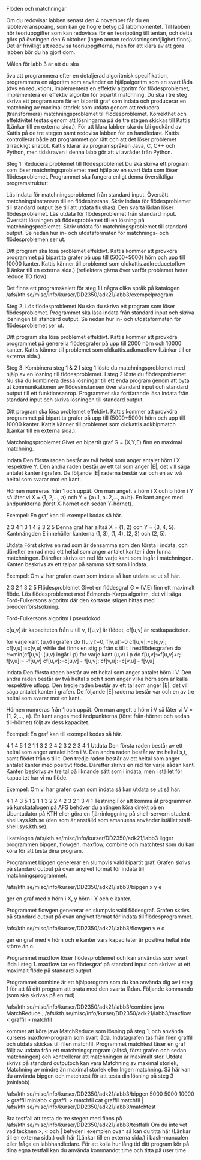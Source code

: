 Flöden och matchningar

Om du redovisar labben senast den 4 november får du en labbleveranspoäng, som kan ge högre betyg på labbmomentet. Till labben hör teoriuppgifter som kan redovisas för en teoripoäng till tentan, och detta görs på övningen den 6 oktober (ingen annan redovisningsmöjlighet finns). Det är frivilligt att redovisa teoriuppgifterna, men för att klara av att göra labben bör du ha gjort dom. 

Målen för labb 3 är att du ska

öva att programmera efter en detaljerad algoritmisk specifikation,
programmera en algoritm som använder en hjälpalgoritm som en svart låda (dvs en reduktion),
implementera en effektiv algoritm för flödesproblemet,
implementera en effektiv algoritm för bipartit matchning.
Du ska i tre steg skriva ett program som får en bipartit graf som indata och producerar en matchning av maximal storlek som utdata genom att reducera (transformera) matchningsproblemet till flödesproblemet. Korrekthet och effektivitet testas genom att lösningarna på de tre stegen skickas till Kattis (Länkar till en externa sida.). För att klara labben ska du bli godkänd av Kattis på de tre stegen samt redovisa labben för en handledare. Kattis kontrollerar både att programmet gör rätt och att det löser problemet tillräckligt snabbt. Kattis klarar av programspråken Java, C, C++ och Python, men tidskraven i denna labb gör att vi avråder från Python.

Steg 1: Reducera problemet till flödesproblemet
Du ska skriva ett program som löser matchningsproblemet med hjälp av en svart låda som löser flödesproblemet. Programmet ska fungera enligt denna översiktliga programstruktur:

Läs indata för matchningsproblemet från standard input.
Översätt matchningsinstansen till en flödesinstans.
Skriv indata för flödesproblemet till standard output (se till att utdata flushas).
Den svarta lådan löser flödesproblemet.
Läs utdata för flödesproblemet från standard input.
Översätt lösningen på flödesproblemet till en lösning på matchningsproblemet.
Skriv utdata för matchningsproblemet till standard output.
Se nedan hur in- och utdataformaten för matchnings- och flödesproblemen ser ut.

Ditt program ska lösa problemet effektivt. Kattis kommer att provköra programmet på bipartita grafer på upp till (5000+5000) hörn och upp till 10000 kanter. Kattis känner till problemet som oldkattis.adkreducetoflow (Länkar till en externa sida.) (reflektera gärna över varför problemet heter reduce TO flow).

Det finns ett programskelett för steg 1 i några olika språk på katalogen /afs/kth.se/misc/info/kurser/DD2350/adk21/labb3/exempelprogram

Steg 2: Lös flödesproblemet
Nu ska du skriva ett program som löser flödesproblemet. Programmet ska läsa indata från standard input och skriva lösningen till standard output. Se nedan hur in- och utdataformaten för flödesproblemet ser ut.

Ditt program ska lösa problemet effektivt. Kattis kommer att provköra programmet på generella flödesgrafer på upp till 2000 hörn och 10000 kanter. Kattis känner till problemet som oldkattis.adkmaxflow (Länkar till en externa sida.).

Steg 3: Kombinera steg 1 & 2
I steg 1 löste du matchningsproblemet med hjälp av en lösning till flödesproblemet. I steg 2 löste du flödesproblemet. Nu ska du kombinera dessa lösningar till ett enda program genom att byta ut kommunikationen av flödesinstansen över standard input och standard output till ett funktionsanrop. Programmet ska fortfarande läsa indata från standard input och skriva lösningen till standard output.

Ditt program ska lösa problemet effektivt. Kattis kommer att provköra programmet på bipartita grafer på upp till (5000+5000) hörn och upp till 10000 kanter. Kattis känner till problemet som oldkattis.adkbipmatch (Länkar till en externa sida.).

Matchningsproblemet
Givet en bipartit graf G = (X,Y,E) finn en maximal matchning.

Indata
Den första raden består av två heltal som anger antalet hörn i X respektive Y.
Den andra raden består av ett tal som anger |E|, det vill säga antalet kanter i grafen.
De följande |E| raderna består var och en av två heltal som svarar mot en kant.

Hörnen numreras från 1 och uppåt. Om man angett a hörn i X och b hörn i Y så låter vi X = {1, 2,..., a} och Y = {a+1, a+2,..., a+b}. En kant anges med ändpunkterna (först X-hörnet och sedan Y-hörnet).

Exempel: En graf kan till exempel kodas så här.

2 3
4
1 3
1 4
2 3
2 5
Denna graf har alltså X = {1, 2} och Y = {3, 4, 5}. Kantmängden E innehåller kanterna (1, 3), (1, 4), (2, 3) och (2, 5).

Utdata
Först skrivs en rad som är densamma som den första i indata, och därefter en rad med ett heltal som anger antalet kanter i den funna matchningen. Därefter skrivs en rad för varje kant som ingår i matchningen. Kanten beskrivs av ett talpar på samma sätt som i indata.

Exempel: Om vi har grafen ovan som indata så kan utdata se ut så här.

2 3
2
1 3
2 5
Flödesproblemet
Givet en flödesgraf G = (V,E) finn ett maximalt flöde. Lös flödesproblemet med Edmonds-Karps algoritm, det vill säga Ford-Fulkersons algoritm där den kortaste stigen hittas med breddenförstsökning.

Ford-Fulkersons algoritm i pseudokod

c[u,v] är kapaciteten från u till v, f[u,v] är flödet, cf[u,v] är restkapaciteten.

for varje kant (u,v) i grafen do 
    f[u,v]:=0; f[v,u]:=0 
    cf[u,v]:=c[u,v]; cf[v,u]:=c[v,u] 
while det finns en stig p från s till t i restflödesgrafen do 
    r:=min(cf[u,v]: (u,v) ingår i p) 
    for varje kant (u,v) i p do 
         f[u,v]:=f[u,v]+r; f[v,u]:= -f[u,v] 
         cf[u,v]:=c[u,v] - f[u,v]; cf[v,u]:=c[v,u] - f[v,u]

Indata
Den första raden består av ett heltal som anger antalet hörn i V.
Den andra raden består av två heltal s och t som anger vilka hörn som är källa respektive utlopp.
Den tredje raden består av ett tal som anger |E|, det vill säga antalet kanter i grafen.
De följande |E| raderna består var och en av tre heltal som svarar mot en kant.

Hörnen numreras från 1 och uppåt. Om man angett a hörn i V så låter vi V = {1, 2,..., a}. En kant anges med ändpunkterna (först från-hörnet och sedan till-hörnet) följt av dess kapacitet.

Exempel: En graf kan till exempel kodas så här.

4
1 4
5
1 2 1
1 3 2
2 4 2
3 2 2
3 4 1
Utdata
Den första raden består av ett heltal som anger antalet hörn i V.
Den andra raden består av tre heltal s,t, samt flödet från s till t.
Den tredje raden består av ett heltal som anger antalet kanter med positivt flöde.
Därefter skrivs en rad för varje sådan kant. Kanten beskrivs av tre tal på liknande sätt som i indata, men i stället för kapacitet har vi nu flöde.

Exempel: Om vi har grafen ovan som indata så kan utdata se ut så här.

4
1 4 3
5
1 2 1
1 3 2
2 4 2
3 2 1
3 4 1
Testning
För att komma åt programmen på kurskatalogen på AFS behöver du antingen köra direkt på en Ubuntudator på KTH eller göra en fjärrinloggning på shell-servern student-shell.sys.kth.se (den som är anställd som amanuens använder istället staff-shell.sys.kth.se).

I katalogen /afs/kth.se/misc/info/kurser/DD2350/adk21/labb3 ligger programmen bipgen, flowgen, maxflow, combine och matchtest som du kan köra för att testa dina program.

Programmet bipgen genererar en slumpvis vald bipartit graf. Grafen skrivs på standard output på ovan angivet format för indata till matchningsprogrammet. 

/afs/kth.se/misc/info/kurser/DD2350/adk21/labb3/bipgen x y e 

ger en graf med x hörn i X, y hörn i Y och e kanter.

Programmet flowgen genererar en slumpvis vald flödesgraf. Grafen skrivs på standard output på ovan angivet format för indata till flödesprogrammet. 

/afs/kth.se/misc/info/kurser/DD2350/adk21/labb3/flowgen v e c 

ger en graf med v hörn och e kanter vars kapaciteter är positiva heltal inte större än c.

Programmet maxflow löser flödesproblemet och kan användas som svart låda i steg 1. maxflow tar en flödesgraf på standard input och skriver ut ett maximalt flöde på standard output.

Programmet combine är ett hjälpprogram som du kan använda dig av i steg 1 för att få ditt program att prata med den svarta lådan. Följande kommando (som ska skrivas på en rad)

/afs/kth.se/misc/info/kurser/DD2350/adk21/labb3/combine java MatchReduce \; /afs/kth.se/misc/info/kurser/DD2350/adk21/labb3/maxflow < graffil > matchfil 

kommer att köra java MatchReduce som lösning på steg 1, och använda kursens maxflow-program som svart låda. Indatagrafen tas från filen graffil och utdata skickas till filen matchfil.
Programmet matchtest läser en graf följt av utdata från ett matchningsprogram (alltså, först grafen och sedan matchningen) och kontrollerar att matchningen är maximalt stor. Utdata skrivs på standard outputoch kan vara Matchning av maximal storlek, Matchning av mindre än maximal storlek eller Ingen matchning.
Så här kan du använda bipgen och matchtest för att testa din lösning på steg 3 (minlabb).

/afs/kth.se/misc/info/kurser/DD2350/adk21/labb3/bipgen 5000 5000 10000 > graffil 
minlabb < graffil > matchfil 
cat graffil matchfil | /afs/kth.se/misc/info/kurser/DD2350/adk21/labb3/matchtest

Bra testfall att testa de tre stegen med finns på /afs/kth.se/misc/info/kurser/DD2350/adk21/labb3/testfall/
Om du inte vet vad tecknen >, < och | betyder i exemplen ovan så kan du titta här (Länkar till en externa sida.) och här (Länkar till en externa sida.) i bash-manualen eller fråga en labbhandledare. För att kolla hur lång tid ditt program kör på dina egna testfall kan du använda kommandot time och titta på user time.
